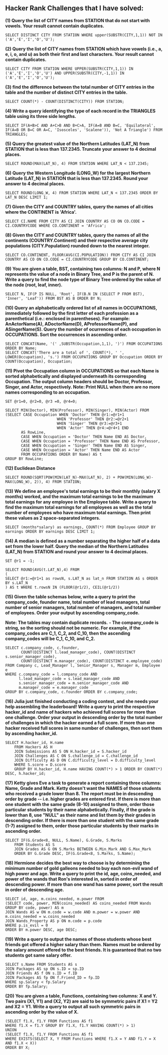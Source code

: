 ## Hacker Rank Challenges that I have solved:

**(1) Query the list of CITY names from STATION that do not start with vowels. Your result cannot contain duplicates.**

```
SELECT DISTINCT CITY FROM STATION WHERE upper(SUBSTR(CITY,1,1)) NOT IN ('A','E','I','O','U');
```

**(2) Query the list of CITY names from STATION which have vowels (i.e., a, e, i, o, and u) as both their first and last characters. Your result cannot contain duplicates.**

```
SELECT CITY FROM STATION WHERE UPPER(SUBSTR(CITY,1,1)) IN ('A','E','I','O','U') AND UPPER(SUBSTR(CITY,-1,1)) IN ('A','E','I','O','U');
```

**(3) find the difference between the total number of CITY entries in the table and the number of distinct CITY entries in the table.**

```
SELECT COUNT(*) - COUNT(DISTINCT(CITY)) FROM STATION;
```

**(4) Write a query identifying the type of each record in the TRIANGLES table using its three side lengths.**

```
SELECT IF(A+B>C AND A+C>B AND B+C>A, IF(A=B AND B=C, 'Equilateral', IF(A=B OR B=C OR A=C, 'Isosceles', 'Scalene')), 'Not A Triangle') FROM TRIANGLES;
```

**(5) Query the greatest value of the Northern Latitudes (LAT_N) from STATION that is less than 137.2345. Truncate your answer to 4 decimal places.**

```
SELECT ROUND(MAX(LAT_N), 4) FROM STATION WHERE LAT_N < 137.2345;
```

**(6) Query the Western Longitude (LONG_W) for the largest Northern Latitude (LAT_N) in STATION that is less than 137.2345. Round your answer to 4 decimal places.**

```
SELECT ROUND(LONG_W, 4) FROM STATION WHERE LAT_N < 137.2345 ORDER BY LAT_N DESC LIMIT 1;
```

**(7) Given the CITY and COUNTRY tables, query the names of all cities where the CONTINENT is 'Africa'.**

```
SELECT CI.NAME FROM CITY AS CI JOIN COUNTRY AS CO ON CO.CODE = CI.COUNTRYCODE WHERE CO.CONTINENT = 'Africa';
```

**(8) Given the CITY and COUNTRY tables, query the names of all the continents (COUNTRY.Continent) and their respective average city populations (CITY.Population) rounded down to the nearest integer.**

```
SELECT CO.CONTINENT, FLOOR(AVG(CI.POPULATION)) FROM CITY AS CI JOIN COUNTRY AS CO ON CO.CODE = CI.COUNTRYCODE GROUP BY CO.CONTINENT;
```

**(9) You are given a table, BST, containing two columns: N and P, where N represents the value of a node in Binary Tree, and P is the parent of N. Write a query to find the node type of Binary Tree ordered by the value of the node (root, leaf, inner).**

```
SELECT N, IF(P IS NULL, 'Root', IF(B.N IN (SELECT P FROM BST), 'Inner', 'Leaf')) FROM BST AS B ORDER BY N;
```

**(10) Query an alphabetically ordered list of all names in OCCUPATIONS, immediately followed by the first letter of each profession as a parenthetical (i.e.: enclosed in parentheses). For example: AnActorName(A), ADoctorName(D), AProfessorName(P), and ASingerName(S). Query the number of ocurrences of each occupation in OCCUPATIONS. Sort the occurrences in ascending order.**

```
SELECT CONCAT(Name, '(' ,SUBSTR(Occupation,1,1), ')') FROM OCCUPATIONS ORDER BY Name;
SELECT CONCAT('There are a total of ', COUNT(*), ' ', LOWER(Occupation), 's.') FROM OCCUPATIONS GROUP BY Occupation ORDER BY COUNT(Occupation), Occupation; 
```

**(11) Pivot the Occupation column in OCCUPATIONS so that each Name is sorted alphabetically and displayed underneath its corresponding Occupation. The output column headers should be Doctor, Professor, Singer, and Actor, respectively.
Note: Print NULL when there are no more names corresponding to an occupation.**

```
SET @r1=0, @r2=0, @r3 =0, @r4=0;

SELECT MIN(Doctor), MIN(Professor), MIN(Singer), MIN(Actor) FROM
(SELECT CASE Occupation WHEN 'Doctor' THEN @r1:=@r1+1
                       WHEN 'Professor' THEN @r2:=@r2+1
                       WHEN 'Singer' THEN @r3:=@r3+1
                       WHEN 'Actor' THEN @r4:=@r4+1 END
       AS RowLine,
       CASE WHEN Occupation = 'Doctor' THEN Name END AS Doctor,
       CASE WHEN Occupation = 'Professor' THEN Name END AS Professor,
       CASE WHEN Occupation = 'Singer' THEN Name END AS Singer,
       CASE WHEN Occupation = 'Actor' THEN Name END AS Actor
       FROM OCCUPATIONS ORDER BY Name) AS t
GROUP BY RowLine;
```

**(12) Euclidean Distance**

```
SELECT ROUND(SQRT(POW(MIN(LAT_N)-MAX(LAT_N), 2) + POW(MIN(LONG_W)-MAX(LONG_W), 2)), 4) FROM STATION;
```

**(13) We define an employee's total earnings to be their monthly (salary X months) worked, and the maximum total earnings to be the maximum total earnings for any employee in the Employee table. Write a query to find the maximum total earnings for all employees as well as the total number of employees who have maximum total earnings. Then print these values as 2 space-separated integers.**

```
SELECT (months*salary) as earnings, COUNT(*) FROM Employee GROUP BY earnings ORDER BY earnings DESC LIMIT 1;
```

**(14) A median is defined as a number separating the higher half of a data set from the lower half. Query the median of the Northern Latitudes (LAT_N) from STATION and round your answer to 4 decimal places.**

```
SET @r1 = -1;

SELECT ROUND(AVG(t.LAT_N),4) FROM
(
SELECT @r1:=@r1+1 as rowsN, s.LAT_N as lat_n FROM STATION AS s ORDER BY s.LAT_N
) AS t WHERE t.rowsN IN (FLOOR(@r1/2), CEIL(@r1/2))
```

**(15) Given the table schemas below, write a query to print the company_code, founder name, total number of lead managers, total number of senior managers, total number of managers, and total number of employees. Order your output by ascending company_code.**

**Note: The tables may contain duplicate records.**
**- The company_code is string, so the sorting should not be numeric. For example, if the company_codes are C_1, C_2, and C_10, then the ascending company_codes will be C_1, C_10, and C_2.**

```
SELECT c.company_code, c.founder, 
       COUNT(DISTINCT l.lead_manager_code), COUNT(DISTINCT s.senior_manager_code),
       COUNT(DISTINCT m.manager_code), COUNT(DISTINCT e.employee_code)
FROM Company c, Lead_Manager l, Senior_Manager s, Manager m, Employee e
WHERE c.company_code = l.company_code AND 
      l.lead_manager_code = s.lead_manager_code AND
      s.senior_manager_code = m.senior_manager_code AND
      m.manager_code = e.manager_code
GROUP BY c.company_code, c.founder ORDER BY c.company_code;
```

**(16) Julia just finished conducting a coding contest, and she needs your help assembling the leaderboard! Write a query to print the respective hacker_id and name of hackers who achieved full scores for more than one challenge. Order your output in descending order by the total number of challenges in which the hacker earned a full score. If more than one hacker received full scores in same number of challenges, then sort them by ascending hacker_id.**

```
SELECT H.hacker_id, H.name 
    FROM Hackers AS H 
    JOIN Submissions AS S ON H.hacker_id = S.hacker_id
    JOIN Challenges AS C ON S.challenge_id = C.challenge_id
    JOIN Difficulty AS D ON C.difficulty_level = D.difficulty_level
    WHERE S.score = D.score
    GROUP BY H.hacker_id, H.name HAVING COUNT(*) > 1 ORDER BY COUNT(*) DESC, h.hacker_id;
```

**(17) Ketty gives Eve a task to generate a report containing three columns: Name, Grade and Mark. Ketty doesn't want the NAMES of those students who received a grade lower than 8. The report must be in descending order by grade -- i.e. higher grades are entered first. If there is more than one student with the same grade (8-10) assigned to them, order those particular students by their name alphabetically. Finally, if the grade is lower than 8, use "NULL" as their name and list them by their grades in descending order. If there is more than one student with the same grade (1-7) assigned to them, order those particular students by their marks in ascending order.**

```
SELECT IF(G.Grade<8, NULL, S.Name), G.Grade, S.Marks 
    FROM Students AS S
    JOIN Grades AS G ON S.Marks BETWEEN G.Min_Mark AND G.Max_Mark
    ORDER BY G.Grade DESC, IF(G.Grade<8, S.Marks, S.Name);
```    

**(18) Hermione decides the best way to choose is by determining the minimum number of gold galleons needed to buy each non-evil wand of high power and age. Write a query to print the id, age, coins_needed, and power of the wands that Ron's interested in, sorted in order of descending power. If more than one wand has same power, sort the result in order of descending age.**

```
SELECT id, age, m.coins_needed, m.power FROM 
(SELECT code, power, MIN(coins_needed) AS coins_needed FROM Wands GROUP BY code, power) AS m
JOIN Wands AS w ON m.code = w.code AND m.power = w.power AND m.coins_needed = w.coins_needed
JOIN Wands_Property AS p ON m.code = p.code
WHERE p.is_evil = 0
ORDER BY m.power DESC, age DESC;
```

**(19) Write a query to output the names of those students whose best friends got offered a higher salary than them. Names must be ordered by the salary amount offered to the best friends. It is guaranteed that no two students got same salary offer.**

```
SELECT s.Name FROM Students AS s 
JOIN Packages AS sp ON s.ID = sp.ID 
JOIN Friends AS f ON s.ID = f.ID
JOIN Packages AS fp ON f.Friend_ID = fp.ID
WHERE sp.Salary < fp.Salary
ORDER BY fp.Salary;
```

**(20) You are given a table, Functions, containing two columns: X and Y. Two pairs (X1, Y1) and (X2, Y2) are said to be symmetric pairs if X1 = Y2 and X2 = Y1. Write a query to output all such symmetric pairs in ascending order by the value of X.**

```
(SELECT f1.X, f1.Y FROM Functions AS f1 
WHERE f1.X = f1.Y GROUP BY f1.X, f1.Y HAVING COUNT(*) > 1)
UNION
(SELECT f1.X, f1.Y FROM Functions AS f1
WHERE EXISTS(SELECT X, Y FROM Functions WHERE f1.X = Y AND f1.Y = X AND f1.X < X))
ORDER BY X;
```
